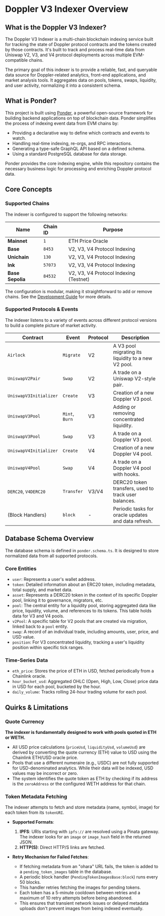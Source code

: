 # Doppler V3 Indexer Overview

## What is the Doppler V3 Indexer?

The Doppler V3 Indexer is a multi-chain blockchain indexing service built for tracking the state of Doppler protocol contracts and the tokens created by those contracts. It's built to track and process real-time data from Uniswap V2, V3, and V4 protocol deployments across multiple EVM-compatible chains.

The primary goal of this indexer is to provide a reliable, fast, and queryable data source for Doppler-related analytics, front-end applications, and market analysis tools. It aggregates data on pools, tokens, swaps, liquidity, and user activity, normalizing it into a consistent schema.

## What is Ponder?

This project is built using [Ponder](https://ponder.sh/), a powerful open-source framework for building backend applications on top of blockchain data. Ponder simplifies the process of indexing event data from EVM chains by:

-   Providing a declarative way to define which contracts and events to watch.
-   Handling real-time indexing, re-orgs, and RPC interactions.
-   Generating a type-safe GraphQL API based on a defined schema.
-   Using a standard PostgreSQL database for data storage.

Ponder provides the core indexing engine, while this repository contains the necessary business logic for processing and enriching Doppler protocol data.

## Core Concepts

### Supported Chains

The indexer is configured to support the following networks:

| Name          | Chain ID | Purpose                               |
| ------------- | :------- | ------------------------------------- |
| **Mainnet**   | `1`      | ETH Price Oracle                      |
| **Base**      | `8453`   | V2, V3, V4 Protocol Indexing          |
| **Unichain**  | `130`    | V2, V3, V4 Protocol Indexing          |
| **Ink**       | `57073`  | V2, V3, V4 Protocol Indexing          |
| **Base Sepolia** | `84532`  | V2, V3, V4 Protocol Indexing (Testnet) |

The configuration is modular, making it straightforward to add or remove chains. See the [Development Guide](development.md) for more details.

### Supported Protocols & Events

The indexer listens to a variety of events across different protocol versions to build a complete picture of market activity.

| Contract                    | Event           | Protocol | Description                                          |
| --------------------------- | --------------- | :------- | ---------------------------------------------------- |
| `Airlock`                   | `Migrate`       | V2       | A V3 pool migrating its liquidity to a new V2 pool.  |
| `UniswapV2Pair`             | `Swap`          | V2       | A trade on a Uniswap V2-style pair.                  |
| `UniswapV3Initializer`      | `Create`        | V3       | Creation of a new Doppler V3 pool.                   |
| `UniswapV3Pool`             | `Mint`, `Burn`  | V3       | Adding or removing concentrated liquidity.           |
| `UniswapV3Pool`             | `Swap`          | V3       | A trade on a Doppler V3 pool.                        |
| `UniswapV4Initializer`      | `Create`        | V4       | Creation of a new Doppler V4 pool.                   |
| `UniswapV4Pool`             | `Swap`          | V4       | A trade on a Doppler V4 pool with hooks.             |
| `DERC20`, `V4DERC20`        | `Transfer`      | V3/V4    | DERC20 token transfers, used to track user balances. |
| (Block Handlers)            | `block`         | -        | Periodic tasks for oracle updates and data refresh.  |

## Database Schema Overview

The database schema is defined in `ponder.schema.ts`. It is designed to store normalized data from all supported protocols.

### Core Entities

-   `user`: Represents a user's wallet address.
-   `token`: Detailed information about an ERC20 token, including metadata, total supply, and market data.
-   `asset`: Represents a DERC20 token in the context of its specific Doppler pool, linking it to governance, migrators, etc.
-   `pool`: The central entity for a liquidity pool, storing aggregated data like price, liquidity, volume, and references to its tokens. This table holds data for V3 and V4 pools.
-   `v2Pool`: A specific table for V2 pools that are created via migration, linked back to a `pool` entity.
-   `swap`: A record of an individual trade, including amounts, user, price, and USD value.
-   `position`: For V3 concentrated liquidity, tracking a user's liquidity position within specific tick ranges.

### Time-Series Data

-   `eth_price`: Stores the price of ETH in USD, fetched periodically from a Chainlink oracle.
-   `hour_bucket_usd`: Aggregated OHLC (Open, High, Low, Close) price data in USD for each pool, bucketed by the hour.
-   `daily_volume`: Tracks rolling 24-hour trading volume for each pool.

## Quirks & Limitations

### Quote Currency

**The indexer is fundamentally designed to work with pools quoted in ETH or WETH.**

-   All USD price calculations (`priceUsd`, `liquidityUsd`, `volumeUsd`) are derived by converting the quote currency (ETH) value to USD using the Chainlink ETH/USD oracle price.
-   Pools that use a different numeraire (e.g., USDC) are not fully supported for USD-denominated analytics. While their data will be indexed, USD values may be incorrect or zero.
-   The system identifies the quote token as ETH by checking if its address is the `zeroAddress` or the configured WETH address for that chain.

### Token Metadata Fetching

The indexer attempts to fetch and store metadata (name, symbol, image) for each token from its `tokenURI`.

-   **Supported Formats**:
    1.  **IPFS**: URIs starting with `ipfs://` are resolved using a Pinata gateway. The indexer looks for an `image` or `image_hash` field in the returned JSON.
    2.  **HTTP(S)**: Direct HTTP/S links are fetched.

-   **Retry Mechanism for Failed Fetches**:
    -   If fetching metadata from an "ohara" URL fails, the token is added to a `pending_token_images` table in the database.
    -   A periodic block handler (`PendingTokenImagesBase:block`) runs every 50 blocks.
    -   This handler retries fetching the images for pending tokens.
    -   Each token has a 5-minute cooldown between retries and a maximum of 10 retry attempts before being abandoned.
    -   This ensures that transient network issues or delayed metadata uploads don't prevent images from being indexed eventually.